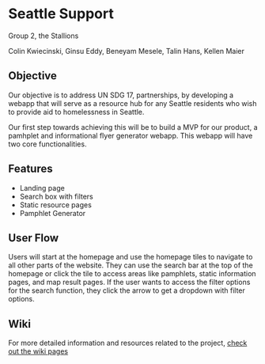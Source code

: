 # Seattle Support

Group 2, the Stallions

Colin Kwiecinski, Ginsu Eddy, Beneyam Mesele, Talin Hans, Kellen Maier

## Objective
Our objective is to address UN SDG 17, partnerships, by developing a webapp that will serve as a resource hub for
any Seattle residents who wish to provide aid to homelessness in Seattle.

Our first step towards achieving this will be to build a MVP for our product, a pamhplet and informational flyer generator webapp.
This webapp will have two core functionalities.

## Features
- Landing page
- Search box with filters
- Static resource pages
- Pamphlet Generator

## User Flow

Users will start at the homepage and use the homepage tiles to navigate to all other parts of the website. They can use the search bar at the top of the homepage or click the tile to access areas like pamphlets, static information pages, and map result pages.
If the user wants to access the filter options for the search function, they click the arrow to get a dropdown with filter options.

## Wiki

For more detailed information and resources related to the project, [check out the wiki pages](https://github.com/UW-INFO442-AU21/group2-stallions/wiki)
